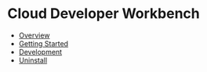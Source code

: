 # Cloud Developer Workbench


- [Overview](overview/index.md)
- [Getting Started](getting_started/index.md)
- [Development](development/index.md)
- [Uninstall](getting_started/uninstall.md)
